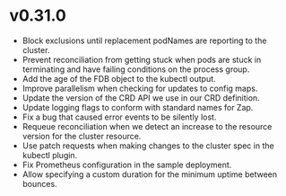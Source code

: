 # v0.31.0

* Block exclusions until replacement podNames are reporting to the cluster.
* Prevent reconciliation from getting stuck when pods are stuck in terminating
  and have failing conditions on the process group.
* Add the age of the FDB object to the kubectl output.
* Improve parallelism when checking for updates to config maps.
* Update the version of the CRD API we use in our CRD definition.
* Update logging flags to conform with standard names for Zap.
* Fix a bug that caused error events to be silently lost.
* Requeue reconciliation when we detect an increase to the resource version for
  the cluster resource.
* Use patch requests when making changes to the cluster spec in the kubectl
  plugin.
* Fix Prometheus configuration in the sample deployment.
* Allow specifying a custom duration for the minimum uptime between bounces.